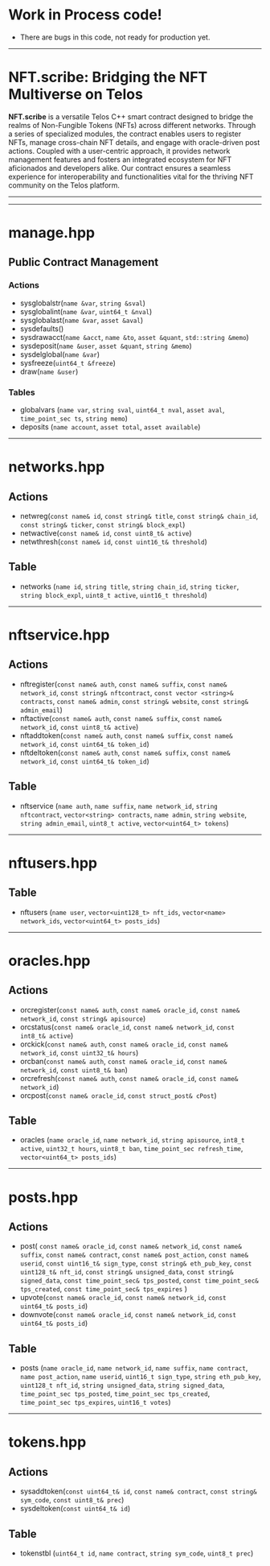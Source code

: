 # Work in Process code!
- There are bugs in this code, not ready for production yet.

---

# NFT.scribe: Bridging the NFT Multiverse on Telos

**NFT.scribe** is a versatile Telos C++ smart contract designed to bridge the realms of Non-Fungible Tokens (NFTs)
across different networks. Through a series of specialized modules, the contract enables users to register NFTs, manage cross-chain NFT details,
and engage with oracle-driven post actions. Coupled with a user-centric approach,
it provides network management features and fosters an integrated ecosystem for NFT aficionados and developers alike.
Our contract ensures a seamless experience for interoperability and functionalities vital for the thriving NFT community on the Telos platform.

---
---

# manage.hpp
## Public Contract Management
### Actions
- sysglobalstr(`name &var`, `string &sval`)
- sysglobalint(`name &var`, `uint64_t &nval`)
- sysglobalast(`name &var`, `asset &aval`)
- sysdefaults()
- sysdrawacct(`name &acct`, `name &to`, `asset &quant`, `std::string &memo`)
- sysdeposit(`name &user`, `asset &quant`, `string &memo`)
- sysdelglobal(`name &var`)
- sysfreeze(`uint64_t &freeze`)
- draw(`name &user`)
### Tables
- globalvars (`name var`, `string sval`, `uint64_t nval`, `asset aval`, `time_point_sec ts`, `string memo`)
- deposits (`name account`, `asset total`, `asset available`)

---

# networks.hpp
## Actions
- netwreg(`const name& id`, `const string& title`, `const string& chain_id`, `const string& ticker`, `const string& block_expl`)
- netwactive(`const name& id`, `const uint8_t& active`)
- netwthresh(`const name& id`, `const uint16_t& threshold`)
## Table
- networks (`name id`, `string title`, `string chain_id`, `string ticker`, `string block_expl`, `uint8_t active`, `uint16_t threshold`)

---

# nftservice.hpp
## Actions
- nftregister(`const name& auth`, `const name& suffix`, `const name& network_id`, `const string& nftcontract`, `const vector <string>& contracts`, `const name& admin`, `const string& website`,  `const string& admin_email`)
- nftactive(`const name& auth`, `const name& suffix`, `const name& network_id`, `const uint8_t& active`)
- nftaddtoken(`const name& auth`, `const name& suffix`, `const name& network_id`, `const uint64_t& token_id`)
- nftdeltoken(`const name& auth`, `const name& suffix`, `const name& network_id`, `const uint64_t& token_id`)
## Table
- nftservice (`name auth`, `name suffix`, `name network_id`, `string nftcontract`, `vector<string> contracts`, `name admin`, `string website`, `string admin_email`, `uint8_t active`, `vector<uint64_t> tokens`)

---

# nftusers.hpp
## Table
- nftusers (`name user`, `vector<uint128_t> nft_ids`, `vector<name> network_ids`, `vector<uint64_t> posts_ids`)

---

# oracles.hpp
## Actions
- orcregister(`const name& auth`, `const name& oracle_id`, `const name& network_id`, `const string& apisource`)
- orcstatus(`const name& oracle_id`, `const name& network_id`, `const int8_t& active`)
- orckick(`const name& auth`, `const name& oracle_id`, `const name& network_id`, `const uint32_t& hours`)
- orcban(`const name& auth`, `const name& oracle_id`, `const name& network_id`, `const uint8_t& ban`)
- orcrefresh(`const name& auth`, `const name& oracle_id`, `const name& network_id`)
- orcpost(`const name& oracle_id`, `const struct_post& cPost`)
## Table
- oracles (`name oracle_id`, `name network_id`, `string apisource`, `int8_t active`, `uint32_t hours`, `uint8_t ban`, `time_point_sec refresh_time`, `vector<uint64_t> posts_ids`)

---

# posts.hpp
## Actions
- post(
  `const name& oracle_id`,
  `const name& network_id`,
  `const name& suffix`,
  `const name& contract`,
  `const name& post_action`,
  `const name& userid`,
  `const uint16_t& sign_type`,
  `const string& eth_pub_key`,
  `const uint128_t& nft_id`,
  `const string& unsigned_data`,
  `const string& signed_data`,
  `const time_point_sec& tps_posted`,
  `const time_point_sec& tps_created`,
  `const time_point_sec& tps_expires`
)
- upvote(`const name& oracle_id`, `const name& network_id`, `const uint64_t& posts_id`)
- downvote(`const name& oracle_id`, `const name& network_id`, `const uint64_t& posts_id`)
## Table
- posts (`name oracle_id`, `name network_id`, `name suffix`, `name contract`, `name post_action`, `name userid`, `uint16_t sign_type`, `string eth_pub_key`, `uint128_t nft_id`, `string unsigned_data`, `string signed_data`, `time_point_sec tps_posted`, `time_point_sec tps_created`, `time_point_sec tps_expires`, `uint16_t votes`)

---

# tokens.hpp
## Actions
- sysaddtoken(`const uint64_t& id`, `const name& contract`, `const string& sym_code`, `const uint8_t& prec`)
- sysdeltoken(`const uint64_t& id`)
## Table
- tokenstbl (`uint64_t id`, `name contract`, `string sym_code`, `uint8_t prec`)
